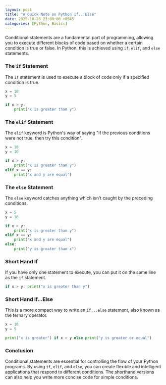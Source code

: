 ```yaml
---
layout: post
title: "A Quick Note on Python If...Else"
date: 2025-10-26 23:00:00 +0545
categories: [Python, Basics]
---
```


Conditional statements are a fundamental part of programming, allowing you to execute different blocks of code based on whether a certain condition is true or false. In Python, this is achieved using `if`, `elif`, and `else` statements.

### The `if` Statement

The `if` statement is used to execute a block of code only if a specified condition is true.

```python
x = 10
y = 5

if x > y:
    print("x is greater than y")
```

### The `elif` Statement

The `elif` keyword is Python's way of saying "if the previous conditions were not true, then try this condition".

```python
x = 10
y = 10

if x > y:
    print("x is greater than y")
elif x == y:
    print("x and y are equal")
```

### The `else` Statement

The `else` keyword catches anything which isn't caught by the preceding conditions.

```python
x = 5
y = 10

if x > y:
    print("x is greater than y")
elif x == y:
    print("x and y are equal")
else:
    print("y is greater than x")
```

### Short Hand If

If you have only one statement to execute, you can put it on the same line as the `if` statement.

```python
if x > y: print("x is greater than y")
```

### Short Hand If...Else

This is a more compact way to write an `if...else` statement, also known as the ternary operator.

```python
x = 10
y = 5

print("x is greater") if x > y else print("y is greater or equal")
```

### Conclusion

Conditional statements are essential for controlling the flow of your Python programs. By using `if`, `elif`, and `else`, you can create flexible and intelligent applications that respond to different conditions. The shorthand versions can also help you write more concise code for simple conditions.
